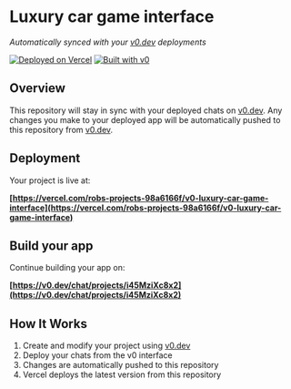 # Luxury car game interface

*Automatically synced with your [v0.dev](https://v0.dev) deployments*

[![Deployed on Vercel](https://img.shields.io/badge/Deployed%20on-Vercel-black?style=for-the-badge&logo=vercel)](https://vercel.com/robs-projects-98a6166f/v0-luxury-car-game-interface)
[![Built with v0](https://img.shields.io/badge/Built%20with-v0.dev-black?style=for-the-badge)](https://v0.dev/chat/projects/i45MziXc8x2)

## Overview

This repository will stay in sync with your deployed chats on [v0.dev](https://v0.dev).
Any changes you make to your deployed app will be automatically pushed to this repository from [v0.dev](https://v0.dev).

## Deployment

Your project is live at:

**[https://vercel.com/robs-projects-98a6166f/v0-luxury-car-game-interface](https://vercel.com/robs-projects-98a6166f/v0-luxury-car-game-interface)**

## Build your app

Continue building your app on:

**[https://v0.dev/chat/projects/i45MziXc8x2](https://v0.dev/chat/projects/i45MziXc8x2)**

## How It Works

1. Create and modify your project using [v0.dev](https://v0.dev)
2. Deploy your chats from the v0 interface
3. Changes are automatically pushed to this repository
4. Vercel deploys the latest version from this repository
